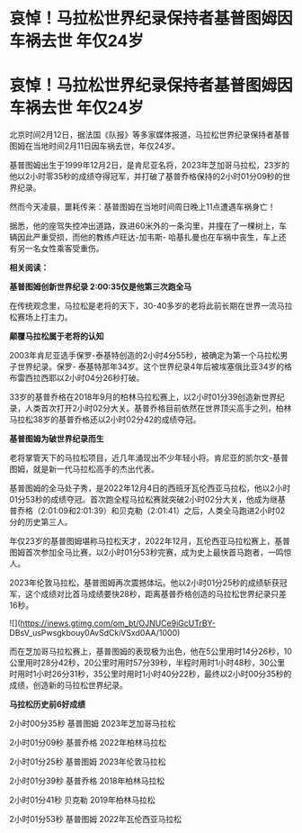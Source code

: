 # 哀悼！马拉松世界纪录保持者基普图姆因车祸去世 年仅24岁

# 哀悼！马拉松世界纪录保持者基普图姆因车祸去世 年仅24岁

北京时间2月12日，据法国《队报》等多家媒体报道，马拉松世界纪录保持者基普图姆在当地时间2月11日因车祸去世，年仅24岁。

基普图姆出生于1999年12月2日，是肯尼亚名将，2023年芝加哥马拉松，23岁的他以2小时零35秒的成绩夺得冠军，并打破了基普乔格保持的2小时01分09秒的世界纪录。

然而今天凌晨，噩耗传来：基普图姆在当地时间周日晚上11点遭遇车祸身亡！

据悉，他的座驾失控冲出道路，跌进60米外的一条沟里，并撞在了一棵树上，车辆因此严重受损，而他的教练卢旺达-加韦斯-
哈基扎曼也在车祸中丧生，车上还有另一名女性乘客受重伤。

**相关阅读：**

**基普图姆创新世界纪录 2:00:35仅是他第三次跑全马**

在传统观念里，马拉松是老将的天下，30-40多岁的老将此前长期在世界一流马拉松赛场上打主力。

**颠覆马拉松属于老将的认知**

2003年肯尼亚选手保罗-泰基特创造的2小时4分55秒，被确定为第一个马拉松男子世界纪录。保罗-
泰基特那年34岁。这个世界纪录4年后被埃塞俄比亚34岁的格布雷西拉西耶以2小时04分26秒打破。

33岁的基普乔格在2018年9月的柏林马拉松赛上，以2小时01分39创造新世界纪录，人类首次打开2小时02分大关。基普乔格目前依然在世界顶尖高手之列，柏林马拉松38岁的基普乔格还以2小时02分42的成绩夺冠。

**基普图姆为破世界纪录而生**

老将掌管天下的马拉松项目，近几年涌现出不少年轻小将。肯尼亚的凯尔文-基普图姆，就是新一代马拉松高手的杰出代表。

基普图姆的全马处子秀，是2022年12月4日的西班牙瓦伦西亚马拉松，他以2小时01分53秒的成绩夺冠。首次跑全程马拉松赛就突破2小时02分大关，他成为继基普乔格（2:01:09和2:01:39）和贝克勒（2:01:41）之后，人类全马跑进2小时02分的历史第三人。

年仅23岁的基普图姆堪称马拉松天才，2022年12月，瓦伦西亚马拉松赛上，基普图姆首次参加全马比赛，以2小时01分53秒完赛，成为史上最快首马跑者，一鸣惊人。

2023年伦敦马拉松，基普图姆再次震撼体坛。他以2小时01分25秒的成绩斩获冠军，这个成绩对比首马成绩要快28秒，距离基普乔格创造的马拉松世界纪录只差16秒。

![](https://inews.gtimg.com/om_bt/OJNUCe9iGcUTrBY-
DBsV_usPwsgkbouy0AvSdCkiVSxd0AA/1000)

而在芝加哥马拉松赛上，基普图姆的表现极为出色，他在5公里用时14分26秒，10公里用时28分42秒，20公里时用时57分39秒，半程时用时1小时48秒，30公里时用时1小时26分31秒，35公里时用时1小时40分22秒，最终以2小时00分35秒的成绩，创造新的马拉松世界纪录。

**马拉松历史前6好成绩**

2小时00分35秒 基普图姆 2023年芝加哥马拉松

2小时01分09秒 基普乔格 2022年柏林马拉松

2小时01分25秒 基普图姆 2023年伦敦马拉松

2小时01分39秒 基普乔格 2018年柏林马拉松

2小时01分41秒 贝克勒 2019年柏林马拉松

2小时01分53秒 基普图姆 2022年瓦伦西亚马拉松

